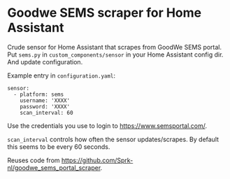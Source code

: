# Goodwe SEMS scraper for Home Assistant

Crude sensor for Home Assistant that scrapes from GoodWe SEMS portal. Put `sems.py` in `custom_components/sensor` in your Home Assistant config dir. And update configuration.

Example entry in `configuration.yaml`:

```
sensor:
  - platform: sems
    username: 'XXXX'
    password: 'XXXX'
    scan_interval: 60
```

Use the credentials you use to login to https://www.semsportal.com/. 

`scan_interval` controls how often the sensor updates/scrapes. By default this seems to be every 60 seconds.


Reuses code from https://github.com/Sprk-nl/goodwe_sems_portal_scraper.